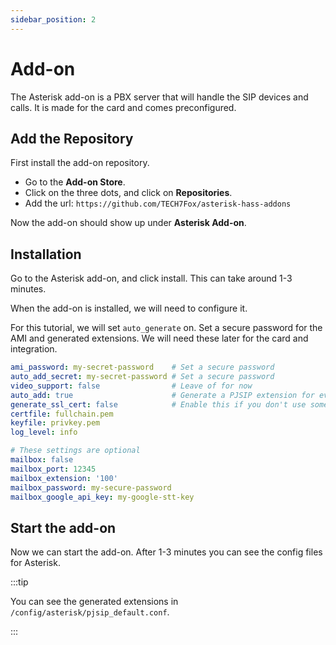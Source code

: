 ```yaml
---
sidebar_position: 2
---
```


# Add-on

The Asterisk add-on is a PBX server that will handle the SIP devices and calls. It is made for the card and comes preconfigured.

## Add the Repository

First install the add-on repository.

- Go to the **Add-on Store**.
- Click on the three dots, and click on **Repositories**.
- Add the url: `https://github.com/TECH7Fox/asterisk-hass-addons`

Now the add-on should show up under **Asterisk Add-on**.

## Installation

Go to the Asterisk add-on, and click install. This can take around 1-3 minutes.

When the add-on is installed, we will need to configure it.

For this tutorial, we will set `auto_generate` on.
Set a secure password for the AMI and generated extensions. We will need these later for the card and integration.

```yaml title="add-on configuration"
ami_password: my-secret-password    # Set a secure password
auto_add_secret: my-secret-password # Set a secure password
video_support: false                # Leave of for now
auto_add: true                      # Generate a PJSIP extension for every person entity
generate_ssl_cert: false            # Enable this if you don't use something like duckdns
certfile: fullchain.pem
keyfile: privkey.pem
log_level: info

# These settings are optional
mailbox: false
mailbox_port: 12345
mailbox_extension: '100'
mailbox_password: my-secure-password
mailbox_google_api_key: my-google-stt-key
```

## Start the add-on

Now we can start the add-on. After 1-3 minutes you can see the config files for Asterisk.

:::tip

You can see the generated extensions in `/config/asterisk/pjsip_default.conf`.

:::